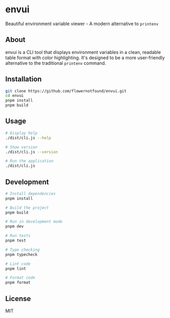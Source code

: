 # envui

Beautiful environment variable viewer - A modern alternative to `printenv`

## About

envui is a CLI tool that displays environment variables in a clean, readable table format with color highlighting. It's designed to be a more user-friendly alternative to the traditional `printenv` command.

## Installation

```bash
git clone https://github.com/flowernotfound/envui.git
cd envui
pnpm install
pnpm build
```

## Usage

```bash
# Display help
./dist/cli.js --help

# Show version
./dist/cli.js --version

# Run the application
./dist/cli.js
```

## Development

```bash
# Install dependencies
pnpm install

# Build the project
pnpm build

# Run in development mode
pnpm dev

# Run tests
pnpm test

# Type checking
pnpm typecheck

# Lint code
pnpm lint

# Format code
pnpm format
```

## License

MIT